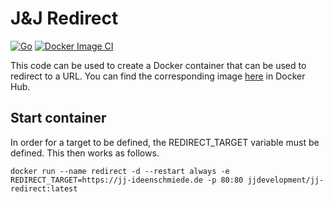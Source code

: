 # J&J Redirect

[![Go](https://github.com/jjideenschmiede/jj-redirect/actions/workflows/go.yml/badge.svg)](https://github.com/jjideenschmiede/jj-redirect/actions/workflows/go.yml) [![Docker Image CI](https://github.com/jjideenschmiede/jj-redirect/actions/workflows/docker-image.yml/badge.svg)](https://github.com/jjideenschmiede/jj-redirect/actions/workflows/docker-image.yml)

This code can be used to create a Docker container that can be used to redirect to a URL. You can find the corresponding image [here](https://hub.docker.com/r/jjdevelopment/jj-redirect) in Docker Hub.

## Start container

In order for a target to be defined, the REDIRECT_TARGET variable must be defined. This then works as follows.

```console
docker run --name redirect -d --restart always -e REDIRECT_TARGET=https://jj-ideenschmiede.de -p 80:80 jjdevelopment/jj-redirect:latest
```
